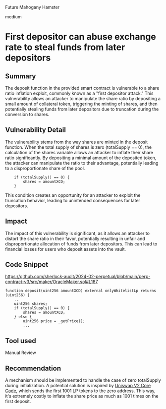 Future Mahogany Hamster

medium

# First depositor can abuse exchange rate to steal funds from later depositors

## Summary
The deposit function in the provided smart contract is vulnerable to a share ratio inflation exploit, commonly known as a "first depositor attack." This vulnerability allows an attacker to manipulate the share ratio by depositing a small amount of collateral token, triggering the minting of shares, and then potentially stealing funds from later depositors due to truncation during the conversion to shares.

## Vulnerability Detail
The vulnerability stems from the way shares are minted in the deposit function. When the total supply of shares is zero (totalSupply == 0), the calculation of the shares variable allows an attacker to inflate their share ratio significantly. By depositing a minimal amount of the deposited token, the attacker can manipulate the ratio to their advantage, potentially leading to a disproportionate share of the pool.

        if (totalSupply() == 0) {
            shares = amountXCD;
        } 

This condition creates an opportunity for an attacker to exploit the truncation behavior, leading to unintended consequences for later depositors.

## Impact
The impact of this vulnerability is significant, as it allows an attacker to distort the share ratio in their favor, potentially resulting in unfair and disproportionate allocation of funds from later depositors. This can lead to financial losses for users who deposit assets into the vault.



## Code Snippet

https://github.com/sherlock-audit/2024-02-perpetual/blob/main/perp-contract-v3/src/maker/OracleMaker.sol#L187

    function deposit(uint256 amountXCD) external onlyWhitelistLp returns (uint256) {
        ..
        uint256 shares;
        if (totalSupply() == 0) {
            shares = amountXCD;
        } else {
            uint256 price = _getPrice();
            ...


## Tool used
Manual Review

## Recommendation
A mechanism should be implemented to handle the case of zero totalSupply during initialization. A potential solution is inspired by [Uniswap V2 Core Code](https://github.com/Uniswap/v2-core/blob/ee547b17853e71ed4e0101ccfd52e70d5acded58/contracts/UniswapV2Pair.sol#L119-L124), which sends the first 1001 LP tokens to the zero address. This way, it's extremely costly to inflate the share price as much as 1001 times on the first deposit.